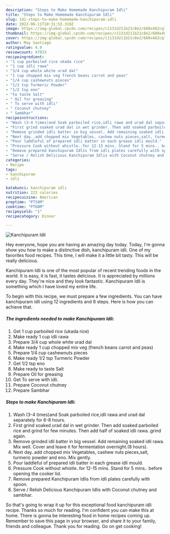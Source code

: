 ```yaml
---
description: "Steps to Make Homemade Kanchipuram Idli"
title: "Steps to Make Homemade Kanchipuram Idli"
slug: 141-steps-to-make-homemade-kanchipuram-idli
date: 2022-06-11T10:31:53.319Z
image: https://img-global.cpcdn.com/recipes/c1131d211b21c8e2/680x482cq70/kanchipuram-idli-recipe-main-photo.jpg
thumbnail: https://img-global.cpcdn.com/recipes/c1131d211b21c8e2/680x482cq70/kanchipuram-idli-recipe-main-photo.jpg
cover: https://img-global.cpcdn.com/recipes/c1131d211b21c8e2/680x482cq70/kanchipuram-idli-recipe-main-photo.jpg
author: May Santiago
ratingvalue: 4.9
reviewcount: 47833
recipeingredient:
- "1 cup parboiled rice ukada rice"
- "1 cup idli rawa"
- "3/4 cup whole white urad dal"
- "1 cup chopped mix veg french beans carrot and peas"
- "1/4 cup cashewnuts pieces"
- "1/2 tsp Turmeric Powder"
- "1/2 tsp eno"
- "to taste Salt"
- " Oil for greasing"
- " To serve with idli"
- " Coconut chutney"
- " Sambhar"
recipeinstructions:
- "Wash (3-4 times)and Soak parboiled rice,idli rawa and urad dal separately for 6-8 hours."
- "First grind soaked urad dal in wet grinder. Then add soaked parboiled rice and grind for few minutes. Then add half of soaked idli rawa..grind again."
- "Remove grinded idli batter in big vessel. Add remaining soaked idli rawa. Mix well. Cover and leave it for fermentation overnight.(8 hours)."
- "Next day..add chopped mix Vegetables, cashew nuts pieces,salt, turmeric powder and eno. Mix gently."
- "Pour laddleful of prepared idli batter in each grease idli mould."
- "Pressure Cook without whistle..for 12-15 mins. Stand for 5 mins.. before opening the cooker lid."
- "Remove prepared Kanchipuram Idlis from idli plates carefully with spoon."
- "Serve / Relish Delicious Kanchipuram Idlis with Coconut chutney and sambhar."
categories:
- Recipe
tags:
- kanchipuram
- idli

katakunci: kanchipuram idli 
nutrition: 223 calories
recipecuisine: American
preptime: "PT34M"
cooktime: "PT60M"
recipeyield: "1"
recipecategory: Dinner

---
```



![Kanchipuram Idli](https://img-global.cpcdn.com/recipes/c1131d211b21c8e2/680x482cq70/kanchipuram-idli-recipe-main-photo.jpg)

Hey everyone, hope you are having an amazing day today. Today, I'm gonna show you how to make a distinctive dish, kanchipuram idli. One of my favorites food recipes. This time, I will make it a little bit tasty. This will be really delicious.



Kanchipuram Idli is one of the most popular of recent trending foods in the world. It is easy, it is fast, it tastes delicious. It is appreciated by millions every day. They're nice and they look fantastic. Kanchipuram Idli is something which I have loved my entire life.


To begin with this recipe, we must prepare a few ingredients. You can have kanchipuram idli using 12 ingredients and 8 steps. Here is how you can achieve that.

<!--inarticleads1-->

##### The ingredients needed to make Kanchipuram Idli:

1. Get 1 cup parboiled rice (ukada rice)
1. Make ready 1 cup idli rawa
1. Prepare 3/4 cup whole white urad dal
1. Make ready 1 cup chopped mix veg (french beans carrot and peas)
1. Prepare 1/4 cup cashewnuts pieces
1. Make ready 1/2 tsp Turmeric Powder
1. Get 1/2 tsp eno
1. Make ready to taste Salt
1. Prepare  Oil for greasing
1. Get  To serve with idli.
1. Prepare  Coconut chutney
1. Prepare  Sambhar




<!--inarticleads2-->

##### Steps to make Kanchipuram Idli:

1. Wash (3-4 times)and Soak parboiled rice,idli rawa and urad dal separately for 6-8 hours.
1. First grind soaked urad dal in wet grinder. Then add soaked parboiled rice and grind for few minutes. Then add half of soaked idli rawa..grind again.
1. Remove grinded idli batter in big vessel. Add remaining soaked idli rawa. Mix well. Cover and leave it for fermentation overnight.(8 hours).
1. Next day..add chopped mix Vegetables, cashew nuts pieces,salt, turmeric powder and eno. Mix gently.
1. Pour laddleful of prepared idli batter in each grease idli mould.
1. Pressure Cook without whistle..for 12-15 mins. Stand for 5 mins.. before opening the cooker lid.
1. Remove prepared Kanchipuram Idlis from idli plates carefully with spoon.
1. Serve / Relish Delicious Kanchipuram Idlis with Coconut chutney and sambhar.




So that's going to wrap it up for this exceptional food kanchipuram idli recipe. Thanks so much for reading. I'm confident you can make this at home. There is gonna be interesting food in home recipes coming up. Remember to save this page in your browser, and share it to your family, friends and colleague. Thank you for reading. Go on get cooking!
